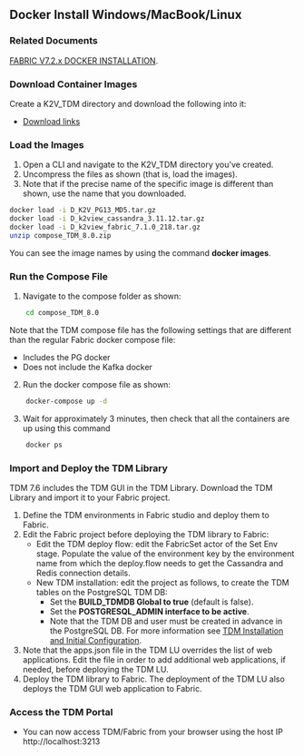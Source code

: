 ## Docker Install Windows/MacBook/Linux

### Related Documents

[FABRIC V7.2.x DOCKER INSTALLATION](/articles/98_maintenance_and_operational/Installations/Docker/Fabric/Fabric_Full_Docker_Install_V7.2.0.md).

### Download Container Images 

Create a K2V_TDM directory and download the following into it: 

<ul>
    <li><a href="https://k2view.sharepoint.com/:w:/r/sites/KS/Releases/K2V%20Product%20Documents/TDM/v8.x/V8.0/TDM%208.0_download_links.docx?d=w86a1bbb2c0194a7887934ae51a45e42b&csf=1&web=1&e=PKSaKH">Download links</a></li>
</ul>



### Load the Images 

1. Open a CLI and navigate to the K2V_TDM directory you've created. 
2. Uncompress the files as shown (that is, load the images). 
3. Note that if the precise name of the specific image is different than shown, use the name that you downloaded. 

~~~bash
docker load -i D_K2V_PG13_MD5.tar.gz
docker load -i D_k2view_cassandra_3.11.12.tar.gz 
docker load -i D_k2view_fabric_7.1.0_218.tar.gz 
unzip compose_TDM_8.0.zip
~~~

You can see the image names by using the command **docker images**. 

### Run the Compose File 

1. Navigate to the compose folder as shown: 
~~~bash
    cd compose_TDM_8.0
~~~
Note that the TDM compose file has the following settings that are different than the regular Fabric docker compose file:

- Includes the PG docker
- Does not include the Kafka docker

2. Run the docker compose file as shown: 

~~~bash
    docker-compose up -d
~~~
3. Wait for approximately 3 minutes, then check that all the containers are up using this command
~~~bash
    docker ps
~~~


### Import and Deploy the TDM Library 

TDM 7.6 includes the TDM GUI in the TDM Library. Download the TDM Library and import it to your Fabric project.

1. Define the TDM environments in Fabric studio and deploy them to Fabric.
2. Edit the Fabric project before deploying the TDM library to Fabric:
   - Edit the TDM deploy flow: edit the FabricSet actor of the Set Env stage. Populate the value of the environment key by the environment name from which the deploy.flow needs to get the Cassandra and Redis connection details.
   - New TDM  installation: edit the project as follows, to create the TDM tables on the PostgreSQL TDM DB:
     - Set the **BUILD_TDMDB Global to true** (default is false).
     - Set the  **POSTGRESQL_ADMIN interface to be active**.
     - Note that the TDM DB and user must be created in advance in the PostgreSQL DB. For more information see [TDM Installation and Initial Configuration](/articles/98_maintenance_and_operational/Installations/Linux/01_tdm_installation.md).
3. Note that the apps.json file in the TDM LU overrides the list of web applications. Edit the file in order to add additional web applications, if needed, before deploying the TDM LU. 
4. Deploy the TDM library to Fabric. The deployment of the TDM LU also deploys the TDM GUI web application to Fabric.



### Access the TDM Portal 

- You can now access TDM/Fabric from your browser using the host IP 
  http://localhost:3213
